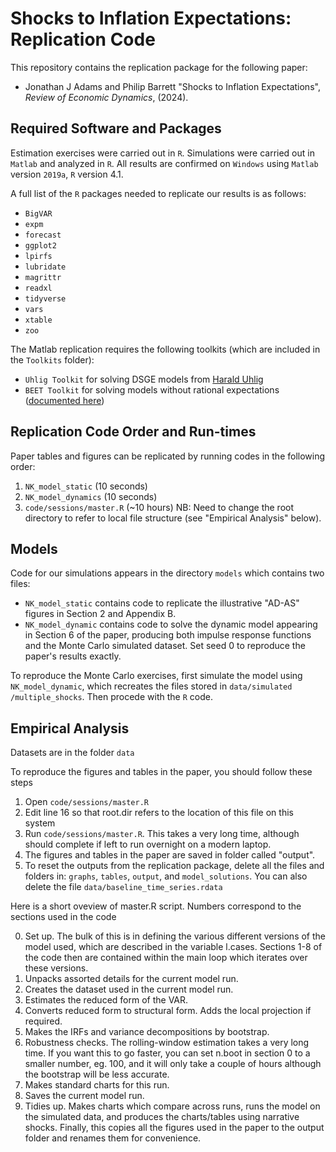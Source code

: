 # Shocks to Inflation Expectations: Replication Code

This repository contains the replication package for the following paper:

* Jonathan J Adams and Philip Barrett "Shocks to Inflation Expectations",  *Review of Economic Dynamics*, (2024).

## Required Software and Packages

Estimation exercises were carried out in `R`.  Simulations were carried out in `Matlab` and analyzed in `R`.  All results are confirmed on `Windows` using `Matlab` version `2019a`, `R` version 4.1.

A full list of the `R` packages needed to replicate our results is as follows:

  * `BigVAR`
  * `expm`
  * `forecast`
  * `ggplot2`
  * `lpirfs` 
  * `lubridate`
  * `magrittr`
  * `readxl`
  * `tidyverse`
  * `vars`
  * `xtable`
  * `zoo`

The Matlab replication requires the following toolkits (which are included in the `Toolkits` folder):

  * `Uhlig Toolkit` for solving DSGE models from [Harald Uhlig](https://home.uchicago.edu/~huhlig/js/Toolkit_4.3.zip "Uhlig")
  * `BEET Toolkit` for solving models without rational expectations ([documented here](https://github.com/jonathanjadams/BEET))

## Replication Code Order and Run-times

Paper tables and figures can be replicated by running codes in the following order:

1. `NK_model_static` (10 seconds)
2. `NK_model_dynamics` (10 seconds)
3. `code/sessions/master.R` (~10 hours) NB: Need to change the root directory to refer to local file structure (see "Empirical Analysis" below).

## Models

Code for our simulations appears in the directory `models` which
contains two files:

  * `NK_model_static` contains code to replicate the illustrative "AD-AS" figures in Section 2 and Appendix B.
  * `NK_model_dynamic` contains code to solve the dynamic model appearing in Section 6 of the paper, producing both impulse response functions and the Monte Carlo simulated dataset.  Set seed 0 to reproduce the paper's results exactly.
  
To reproduce the Monte Carlo exercises, first simulate the model using `NK_model_dynamic`, which recreates the files stored in `data/simulated
/multiple_shocks`.  Then procede with the `R` code.

## Empirical Analysis

Datasets are in the folder `data`

To reproduce the figures and tables in the paper, you should follow these steps
 1. Open `code/sessions/master.R`
 2. Edit line 16 so that root.dir refers to the location of this file on this system
 3. Run `code/sessions/master.R`. This takes a very long time, although should complete if left to run overnight on a modern laptop.
 4. The figures and tables in the paper are saved in folder called "output".
 5. To reset the outputs from the replication package, delete all the files and folders in: `graphs`, `tables`, `output`, and `model_solutions`. You can also delete the file `data/baseline_time_series.rdata`


Here is a short oveview of master.R script. Numbers correspond to the sections used in the code

 0. Set up. The bulk of this is in defining the various different versions of the model used, which are described in the variable l.cases.  Sections 1-8 of the code then are contained within the main loop which iterates over these versions.
 1. Unpacks assorted details for the current model run.
 2. Creates the dataset used in the current model run.
 3. Estimates the reduced form of the VAR.
 4. Converts reduced form to structural form. Adds the local projection if required.
 5. Makes the IRFs and variance decompositions by bootstrap.
 6. Robustness checks. The rolling-window estimation takes a very long time.  If you want this to go faster, you can set n.boot in section 0 to a smaller number, eg. 100, and it will only take a couple of hours although the bootstrap will be less accurate.
 7.  Makes standard charts for this run.
 8.  Saves the current model run.
 9.  Tidies up. Makes charts which compare across runs, runs the model on the simulated data, and produces the charts/tables using narrative shocks. Finally, this copies all the figures used in the paper to the output folder and renames them for convenience.

